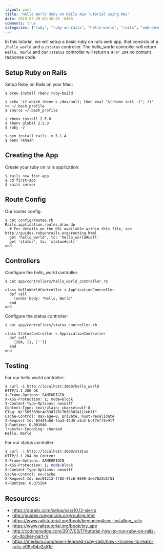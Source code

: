 ```yaml
---
layout: post
title: "Hello World Ruby on Rails App Tutorial using Mac"
date: 2018-07-20 03:30:20 -0400
comments: true
categories: ["ruby", "ruby-on-rails", "hello-world", "rails", "web-development"] 
---
```


In this tutorial, we will setup a basic ruby on rails web app, that consists of a `/hello_world` and a `/status` controller. The hello_world controller will return `Hello, World` and our `/status` controller will return a `HTTP 204` no content response code.

## Setup Ruby on Rails

Setup Ruby on Rails on your Mac:

```
$ brew install rbenv ruby-build

$ echo 'if which rbenv > /dev/null; then eval "$(rbenv init -)"; fi' >> ~/.bash_profile
$ source ~/.bash_profile

$ rbenv install 2.5.0
$ rbenv global 2.5.0
$ ruby -v

$ gem install rails -v 5.1.4
$ benv rehash
```

## Creating the App

Create your ruby on rails application:

```
$ rails new fist-app
$ cd first-app
$ rails server
```

## Route Config

Our routes config:

```
$ cat config/routes.rb
Rails.application.routes.draw do
  # For details on the DSL available within this file, see http://guides.rubyonrails.org/routing.html
  get 'hello_world', to: 'hello_world#call'
  get 'status', to: 'status#call'
end
```

## Controllers

Configure the hello_world controller:

```
$ cat app/controllers/hello_world_controller.rb

class HelloWorldController < ApplicationController
  def call
    render body: "Hello, World"
  end
end
```

Configure the status controller:

```
$ cat app/controllers/status_controller.rb

class StatusController < ApplicationController
  def call
    [204, {}, ['']]
  end
end
```

## Testing

For our hello world controller:

```
$ curl -i http://localhost:3000/hello_world
HTTP/1.1 200 OK
X-Frame-Options: SAMEORIGIN
X-XSS-Protection: 1; mode=block
X-Content-Type-Options: nosniff
Content-Type: text/plain; charset=utf-8
ETag: W/"565339bc4d33d72817b583024112eb7f"
Cache-Control: max-age=0, private, must-revalidate
X-Request-Id: 62441a6d-faa3-42d5-a5a2-bcf7eff5e917
X-Runtime: 0.001940
Transfer-Encoding: chunked
Hello, World
```

For our status controller:

```bash
$ curl -i http://localhost:3000/status
HTTP/1.1 204 No Content
X-Frame-Options: SAMEORIGIN
X-XSS-Protection: 1; mode=block
X-Content-Type-Options: nosniff
Cache-Control: no-cache
X-Request-Id: bec91213-ff82-4fc6-8698-3ee7622b1f51
X-Runtime: 0.075504
```

## Resources:

- https://gorails.com/setup/osx/10.12-sierra
- http://guides.rubyonrails.org/routing.html
- https://www.railstutorial.org/book/beginning#sec-installing_rails
- https://www.railstutorial.org/book/toy_app
- http://codingnudge.com/2017/03/17/tutorial-how-to-run-ruby-on-rails-on-docker-part-1/
- https://medium.com/how-i-learned-ruby-rails/how-i-trained-to-learn-rails-e08c94e2a51e
